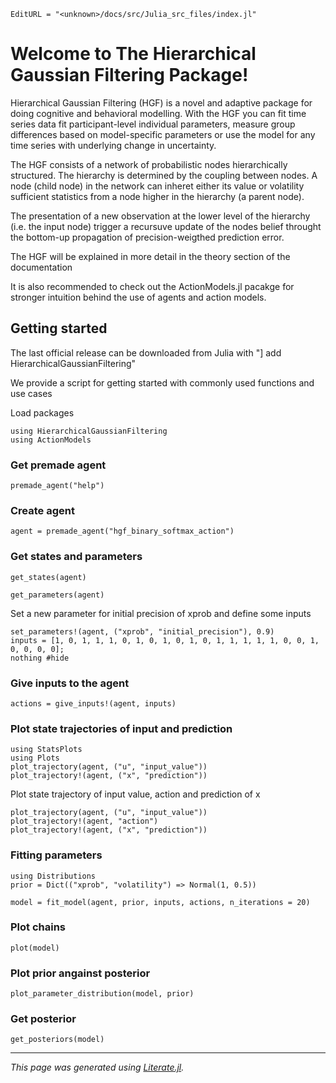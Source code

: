 ```@meta
EditURL = "<unknown>/docs/src/Julia_src_files/index.jl"
```

# Welcome to The Hierarchical Gaussian Filtering Package!

Hierarchical Gaussian Filtering (HGF) is a novel and adaptive package for doing cognitive and behavioral modelling. With the HGF you can fit time series data fit participant-level individual parameters, measure group differences based on model-specific parameters or use the model for any time series with underlying change in uncertainty.

The HGF consists of a network of probabilistic nodes hierarchically structured. The hierarchy is determined by the coupling between nodes. A node (child node) in the network can inheret either its value or volatility sufficient statistics from a node higher in the hierarchy (a parent node).

The presentation of a new observation at the lower level of the hierarchy (i.e. the input node) trigger a recursuve update of the nodes belief throught the bottom-up propagation of precision-weigthed prediction error.

The HGF will be explained in more detail in the theory section of the documentation

It is also recommended to check out the ActionModels.jl pacakge for stronger intuition behind the use of agents and action models.

## Getting started

The last official release can be downloaded from Julia with "] add HierarchicalGaussianFiltering"

We provide a script for getting started with commonly used functions and use cases

Load packages

````@example index
using HierarchicalGaussianFiltering
using ActionModels
````

### Get premade agent

````@example index
premade_agent("help")
````

### Create agent

````@example index
agent = premade_agent("hgf_binary_softmax_action")
````

### Get states and parameters

````@example index
get_states(agent)
````

````@example index
get_parameters(agent)
````

Set a new parameter for initial precision of xprob and define some inputs

````@example index
set_parameters!(agent, ("xprob", "initial_precision"), 0.9)
inputs = [1, 0, 1, 1, 1, 0, 1, 0, 1, 0, 1, 0, 1, 1, 1, 1, 1, 0, 0, 1, 0, 0, 0, 0];
nothing #hide
````

### Give inputs to the agent

````@example index
actions = give_inputs!(agent, inputs)
````

### Plot state trajectories of input and prediction

````@example index
using StatsPlots
using Plots
plot_trajectory(agent, ("u", "input_value"))
plot_trajectory!(agent, ("x", "prediction"))
````

Plot state trajectory of input value, action and prediction of x

````@example index
plot_trajectory(agent, ("u", "input_value"))
plot_trajectory!(agent, "action")
plot_trajectory!(agent, ("x", "prediction"))
````

### Fitting parameters

````@example index
using Distributions
prior = Dict(("xprob", "volatility") => Normal(1, 0.5))

model = fit_model(agent, prior, inputs, actions, n_iterations = 20)
````

### Plot chains

````@example index
plot(model)
````

### Plot prior angainst posterior

````@example index
plot_parameter_distribution(model, prior)
````

### Get posterior

````@example index
get_posteriors(model)
````

---

*This page was generated using [Literate.jl](https://github.com/fredrikekre/Literate.jl).*

